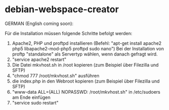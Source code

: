 # debian-webspace-creator
GERMAN (English coming soon):

Für die Installation müssen folgende Schritte befolgt werden:

1. Apache2, PHP und proftpd installieren (Befehl: "apt-get install apache2 php5 libapache2-mod-php5 proftpd sudo nano") Bei der Installation von proftp "standalone" als Servertyp wählen, wenn danach gefragt wird.
2. "service apache2 restart"
3. Die Datei mkvhost.sh in /root kopieren (zum Beispiel über Filezilla und SFTP)
4. "chmod 777 /root/mkvhost.sh" ausführen
5. die index.php in den Webroot kopieren (zum Beispiel über Filezilla und SFTP)
6. "www-data ALL=(ALL) NOPASSWD: /root/mkvhost.sh" in /etc/sudoers am Ende einfügen
7. "service sudo restart"
